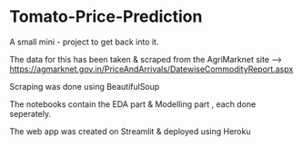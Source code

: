 # Tomato-Price-Prediction
 
A small mini - project to get back into it.

The data for this has been taken & scraped from the AgriMarknet site --> https://agmarknet.gov.in/PriceAndArrivals/DatewiseCommodityReport.aspx

Scraping was done using BeautifulSoup

The notebooks contain the EDA part & Modelling part , each done seperately.

The web app was created on Streamlit & deployed using Heroku
